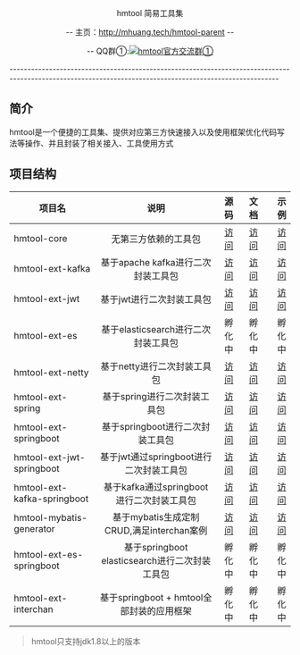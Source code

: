 <p align="center">
hmtool 简易工具集
</p>
<p align="center">
-- 主页：<a href="http://mhuang.tech/hmtool-parent">http://mhuang.tech/hmtool-parent</a>  --
</p>
<p align="center">
    -- QQ群①:<a target="_blank" href="//shang.qq.com/wpa/qunwpa?idkey=6703688b236038908f6c89b732758d00104b336a3a97bb511048d6fdc674ca01"><img border="0" src="//pub.idqqimg.com/wpa/images/group.png" alt="hmtool官方交流群①" title="hmtool官方交流群①"></a>
</p>
---------------------------------------------------------------------------------------------------------------------------------------------------------

## 简介
hmtool是一个便捷的工具集、提供对应第三方快速接入以及使用框架优化代码写法等操作、并且封装了相关接入、工具使用方式

## 项目结构
| 项目名 |  说明 | 源码 | 文档 | 示例 |
| - | :-: | :-: | :-: | -: | 
|hmtool-core|无第三方依赖的工具包|[访问](https://gitee.com/hmtool/parent/tree/master/hmtool-core)|[访问](http://mhuang.tech/hmtool-core)|[访问](https://gitee.com/hmtool/core-sample)|
|hmtool-ext-kafka|基于apache kafka进行二次封装工具包|[访问](https://gitee.com/hmtool/hmtool-ext-kafka)|[访问](http://mhuang.tech/hmtool-ext-kafka)|[访问](https://gitee.com/hmtool/hmtool-ext-kafka-sample)|
|hmtool-ext-jwt|基于jwt进行二次封装工具包|[访问](https://gitee.com/hmtool/hmtool-ext-jwt)|[访问](http://mhuang.tech/hmtool-ext-jwt)|[访问](https://gitee.com/hmtool/hmtool-ext-jwt-sample)|
|hmtool-ext-es|基于elasticsearch进行二次封装工具包|孵化中|孵化中|孵化中|
|hmtool-ext-netty|基于netty进行二次封装工具包|[访问](https://gitee.com/hmtool/hmtool-ext-netty)|[访问](http://mhuang.tech/hmtool-ext-netty)|[访问](https://gitee.com/hmtool/hmtool-ext-netty-sample)|
|hmtool-ext-spring|基于spring进行二次封装工具包|[访问](https://gitee.com/hmtool/hmtool-ext-spring)|[访问](http://mhuang.tech/hmtool-ext-spring)|[访问](https://gitee.com/hmtool/hmtool-ext-spring-sample)|
|hmtool-ext-springboot|基于springboot进行二次封装工具包|[访问](https://gitee.com/hmtool/hmtool-ext-springboot)|[访问](http://mhuang.tech/hmtool-ext-springboot)|[访问](https://gitee.com/hmtool/hmtool-ext-springboot-sample)|
|hmtool-ext-jwt-springboot|基于jwt通过springboot进行二次封装工具包|[访问](https://gitee.com/hmtool/hmtool-ext-jwt-springboot)|[访问](http://mhuang.tech/hmtool-ext-jwt-springboot)|[访问](https://gitee.com/hmtool/hmtool-ext-jwt-springboot-sample)|
|hmtool-ext-kafka-springboot|基于kafka通过springboot进行二次封装工具包|[访问](https://gitee.com/hmtool/hmtool-ext-kafka-springboot)|[访问](http://mhuang.tech/hmtool-ext-kafka-springboot)|[访问](https://gitee.com/hmtool/hmtool-ext-kafka-springboot-sample)|
|hmtool-mybatis-generator|基于mybatis生成定制CRUD,满足interchan案例|[访问](https://gitee.com/hmtool/hmtool-mybatis-generator.git)|[访问](http://mhuang.tech/hmtool-mybatis-generator)|[访问](https://gitee.com/hmtool/hmtool-mybatis-generator-sample.git)|
|hmtool-ext-es-springboot|基于springboot elasticsearch进行二次封装工具包|孵化中|孵化中|孵化中|
|hmtool-ext-interchan|基于springboot + hmtool全部封装的应用框架|孵化中|孵化中|孵化中|
> hmtool只支持jdk1.8以上的版本